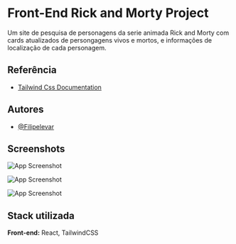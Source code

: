# Front-End Rick and Morty Project

Um site de pesquisa de personagens da serie animada Rick and Morty com cards atualizados de persongagens vivos e mortos, e informações de localização de cada personagem.

## Referência

- [Tailwind Css Documentation](https://tailwindcss.com/)

## Autores

- [@Filipelevar](https://www.linkedin.com/in/filipe-c-levar-5205bb24b/)

## Screenshots

![App Screenshot](https://i.imgur.com/R2S1ko4.png)

![App Screenshot](https://i.imgur.com/SxAfbaC.png)

![App Screenshot](https://i.imgur.com/WNpuNMF.png)

## Stack utilizada

**Front-end:** React, TailwindCSS
